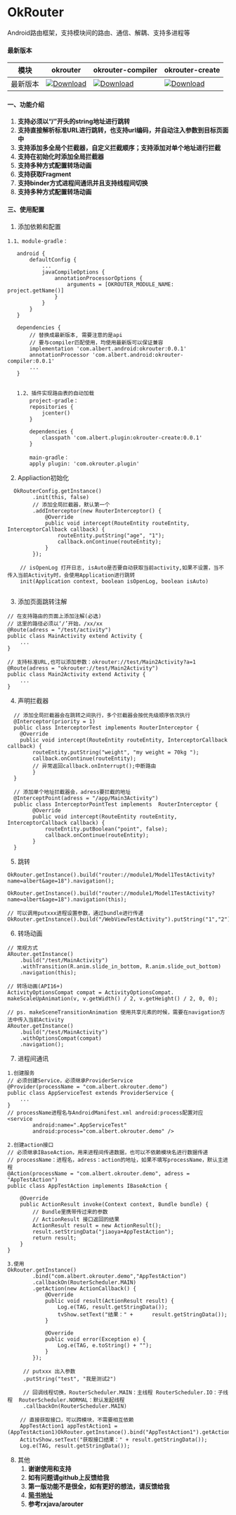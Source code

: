 # OkRouter
Android路由框架，支持模块间的路由、通信、解耦、支持多进程等


#### 最新版本

模块|okrouter|okrouter-compiler|okrouter-create
---|---|---|---
最新版本|[![Download](https://api.bintray.com/packages/albert-jiao/maven/okrouter/images/download.svg?version=0.0.1)](https://bintray.com/albert-jiao/maven/okrouter/0.0.1/link)|[![Download](https://api.bintray.com/packages/albert-jiao/maven/okrouter-compiler/images/download.svg?version=0.0.1)](https://bintray.com/albert-jiao/maven/okrouter-compiler/0.0.1/link)|[![Download](https://api.bintray.com/packages/albert-jiao/maven/okrouter-create/images/download.svg?version=0.0.1)](https://bintray.com/albert-jiao/maven/okrouter-create/0.0.1/link)


#### 一、功能介绍
1. **支持必须以“/”开头的string地址进行跳转**
2. **支持直接解析标准URL进行跳转，也支持url编码，并自动注入参数到目标页面中**
3. **支持添加多全局个拦截器，自定义拦截顺序；支持添加对单个地址进行拦截**
4. **支持在初始化时添加全局拦截器**
5. **支持多种方式配置转场动画**
6. **支持获取Fragment**
7. **支持binder方式进程间通讯并且支持线程间切换**
8. **支持多种方式配置转场动画**


#### 三、使用配置
1. 添加依赖和配置
 ``` 
 1.1、module-gradle：
 
    android {
        defaultConfig {
            ...
            javaCompileOptions {
                annotationProcessorOptions {
                    arguments = [OKROUTER_MODULE_NAME: project.getName()]
                }
            }
        }
    }

    dependencies {
        // 替换成最新版本, 需要注意的是api
        // 要与compiler匹配使用，均使用最新版可以保证兼容
        implementation 'com.albert.android:okrouter:0.0.1'
		annotationProcessor 'com.albert.android:okrouter-compiler:0.0.1'
        ...
    }
    
    
  	1.2、插件实现路由表的自动加载
  		project-gradle：
  		repositories {
    		jcenter()
		}
		
		dependencies {
    		classpath 'com.albert.plugin:okrouter-create:0.0.1'
		}

		main-gradle：
		apply plugin: 'com.okrouter.plugin'

 ```
2. Appliaction初始化
```
  OkRouterConfig.getInstance()
        .init(this, false)
        // 添加全局拦截器，默认第一个
        .addInterceptor(new RouterInterceptor() {
            @Override
            public void intercept(RouteEntity routeEntity, InterceptorCallback callback) {
                routeEntity.putString("age", "1");
                callback.onContinue(routeEntity);
            }
        });
        
  	// isOpenLog 打开日志, isAuto是否要自动获取当前activity,如果不设置，当不传入当前Activity时，会使用Application进行跳转
  	init(Application context, boolean isOpenLog, boolean isAuto) 
  
```

3. 添加页面跳转注解
```
// 在支持路由的页面上添加注解(必选)
// 这里的路径必须以‘/’开始，/xx/xx
@Route(adress = "/test/activity")
public class MainActivity extend Activity {
    ...
}
  
// 支持标准URL,也可以添加参数：okrouter://test/Main2Activity?a=1
@Route(adress = "okrouter://test/Main2Activity")
public class Main2Activity extend Activity {
    ...
} 
```

4. 声明拦截器
```
  // 添加全局拦截器会在跳转之间执行，多个拦截器会按优先级顺序依次执行
  @Interceptor(priority = 1)
  public class InterceptorTest implements RouterInterceptor {
    @Override
    public void intercept(RouteEntity routeEntity, InterceptorCallback callback) {
        routeEntity.putString("weight", "my weight = 70kg ");
        callback.onContinue(routeEntity);
        // 异常返回callback.onInterrupt();中断路由
    	}
  }
  
  // 添加单个地址拦截器会，adress要拦截的地址
  @InterceptPoint(adress = "/app/Main3Activity")
  public class InterceptorPointTest implements 	RouterInterceptor {
    	@Override
    	public void intercept(RouteEntity routeEntity, 	InterceptorCallback callback) {
        	routeEntity.putBoolean("point", false);
        	callback.onContinue(routeEntity);
    	}
  }
```

5. 跳转
```
OkRouter.getInstance().build("router://module1/Model1TestActivity?name=albert&age=18").navigation();
	
OkRouter.getInstance().build("router://module1/Model1TestActivity?name=albert&age=18").navigation(this);
	
// 可以调用putxxx进程设置参数，通过bundle进行传递
OkRouter.getInstance().build("/WebViewTestActivity").putString("1","2").navigation();

```
6. 转场动画
```
// 常规方式
ARouter.getInstance()
	.build("/test/MainActivity")
	.withTransition(R.anim.slide_in_bottom, R.anim.slide_out_bottom)
	.navigation(this);
	
// 转场动画(API16+)
ActivityOptionsCompat compat = ActivityOptionsCompat.
makeScaleUpAnimation(v, v.getWidth() / 2, v.getHeight() / 2, 0, 0);
	
// ps. makeSceneTransitionAnimation 使用共享元素的时候，需要在navigation方法中传入当前Activity
ARouter.getInstance()
	.build("/test/MainActivity")
	.withOptionsCompat(compat)
	.navigation();

```
7. 进程间通讯
```
1.创建服务
// 必须创建Service，必须继承ProviderService
@Provider(processName = "com.albert.okrouter.demo")
public class AppServiceTest extends ProviderService {
  	...
}
// processName进程名与AndroidManifest.xml android:process配置对应
<service
   		android:name=".AppServiceTest"
    	android:process="com.albert.okrouter.demo" />

2.创建action接口
// 必须继承IBaseAction，用来进程间传递数据，也可以不依赖模块名进行数据传递
// processName：进程名，adress：action的地址，如果不填写processName，默认主进程
@Action(processName = "com.albert.okrouter.demo", adress = "AppTestAction")
public class AppTestAction implements IBaseAction {
	
	@Override
	public ActionResult invoke(Context context, Bundle bundle) {
		// Bundle里携带传过来的参数
		// ActionResult 接口返回的结果
	    ActionResult result = new ActionResult();
	    result.setStringData("jiaoya+AppTestAction");
	    return result;
   	}
}

3.使用
OkRouter.getInstance()
	    .bind("com.albert.okrouter.demo","AppTestAction")
	    .callbackOn(RouterScheduler.MAIN)
	    .getAction(new ActionCallback() {
	        @Override
	        public void result(ActionResult result) {
	            Log.e(TAG, result.getStringData());
	            tvShow.setText("结果：" + 		result.getStringData());
	        }
	
			@Override
	        public void error(Exception e) {
	            Log.e(TAG, e.toString() + "");
	        }
	    });

     // putxxx 出入参数
     .putString("test", "我是测试2")

	 // 回调线程切换，RouterScheduler.MAIN：主线程 RouterScheduler.IO：子线程  RouterScheduler.NORMAL：默认发起线程
	 .callbackOn(RouterScheduler.MAIN)
	    		
	// 直接获取接口，可以跨模块，不需要相互依赖
	AppTestAction1 appTestAction1 = (AppTestAction1)OkRouter.getInstance().bind("AppTestAction1").getAction();
	ActitvShow.setText("获取接口结果：" + result.getStringData());
	Log.e(TAG, result.getStringData());

```

8. 其他
	1. **谢谢使用和支持**
	2. **如有问题请github上反馈给我**
	3. **第一版功能不是很全，如有更好的想法，请反馈给我**
	4. **[简书地址](https://www.jianshu.com/u/24fcedd34db7)**
	5. **参考rxjava/arouter**



